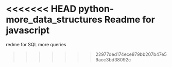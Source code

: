 <<<<<<< HEAD
python-more_data_structures
Readme for javascript
=======
redme for SQL more queries
>>>>>>> 22977ded174ece879bb207b47e59acc3bd38092c
